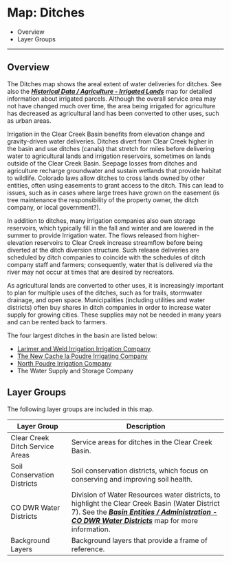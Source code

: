 # Map: Ditches #

*   Overview
*   Layer Groups

-----------------

## Overview ##

The Ditches map shows the areal extent of water deliveries for ditches.
See also the [***Historical Data / Agriculture - Irrigated Lands***](#map/hist-ag-irrigated)
map for detailed information about irrigated parcels.
Although the overall service area may not have changed much over time,
the area being irrigated for agriculture has decreased as agricultural land has been converted
to other uses, such as urban areas.

Irrigation in the Clear Creek Basin benefits from elevation change and gravity-driven water deliveries.
Ditches divert from Clear Creek higher in the basin
and use ditches (canals) that stretch for miles before delivering water to agricultural lands
and irrigation reservoirs, sometimes on lands outside of the Clear Creek Basin.
Seepage losses from ditches and agriculture recharge groundwater and sustain wetlands
that provide habitat to wildlife.
Colorado laws allow ditches to cross lands owned by other entities,
often using easements to grant access to the ditch.
This can lead to issues, such as in cases where large trees have grown on the easement
(is tree maintenance the responsibility of the property owner, the ditch company, or local government?).

In addition to ditches, many irrigation companies also own storage reservoirs,
which typically fill in the fall and winter and are lowered in the summer to provide Irrigation water.
The flows released from higher-elevation reservoirs to Clear Creek increase streamflow
before being diverted at the ditch diversion structure.
Such release deliveries are scheduled by ditch companies to coincide with the schedules of
ditch company staff and farmers; consequently,
water that is delivered via the river may not occur at times that are desired by recreators.

As agricultural lands are converted to other uses, it is increasingly important to
plan for multiple uses of the ditches, such as for trails,
stormwater drainage, and open space.
Municipalities (including utilities and water districts) often buy shares in ditch
companies in order to increase water supply for growing cities.
These supplies may not be needed in many years and can be rented back to farmers.

The four largest ditches in the basin are listed below:

*   [Larimer and Weld Irrigation Irrigation Company](http://eatonditch.com/)
*   [The New Cache la Poudre Irrigating Company](https://www.newcache.com/)
*   [North Poudre Irrigation Company](https://npicwater.com/)
*   The Water Supply and Storage Company

## Layer Groups ##

The following layer groups are included in this map.

| **Layer Group** | **Description** |
| -- | -- |
| Clear Creek Ditch Service Areas | Service areas for ditches in the Clear Creek Basin. |
| Soil Conservation Districts | Soil conservation districts, which focus on conserving and improving soil health. |
| CO DWR Water Districts | Division of Water Resources water districts, to highlight the Clear Creek Basin (Water District 7).  See the [***Basin Entities / Administration - CO DWR Water Districts***](#map/entities-codwr-waterdistricts) map for more information. |
| Background Layers | Background layers that provide a frame of reference. |
